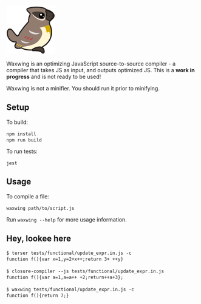![Waxwing logo](https://raw.githubusercontent.com/bendmorris/waxwing/master/assets/waxwing-128.png)

Waxwing is an optimizing JavaScript source-to-source compiler - a compiler that takes JS as input, and outputs optimized JS. This is a **work in progress** and is not ready to be used!

Waxwing is not a minifier. You should run it prior to minifying.

## Setup

To build:

```
npm install
npm run build
```

To run tests:

```
jest
```

## Usage

To compile a file:

```
waxwing path/to/script.js
```

Run `waxwing --help` for more usage information.

## Hey, lookee here

```
$ terser tests/functional/update_expr.in.js -c
function f(){var x=1,y=2+x++;return 3+ ++y}

$ closure-compiler --js tests/functional/update_expr.in.js
function f(){var a=1,a=a++ +2;return++a+3};

$ waxwing tests/functional/update_expr.in.js -c
function f(){return 7;}
```
